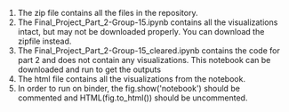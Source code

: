 1. The zip file contains all the files in the repository.
2. The Final_Project_Part_2-Group-15.ipynb contains all the visualizations intact, but may not be downloaded properly. You can download the zipfile instead.
3. The Final_Project_Part_2-Group-15_cleared.ipynb contains the code for part 2 and does not contain any visualizations. This notebook can be downloaded and run to get the outputs
4. The html file contains all the visualizations from the notebook.
5. In order to run on binder, the fig.show('notebook') should be commented and HTML(fig.to_html()) should be uncommented.
